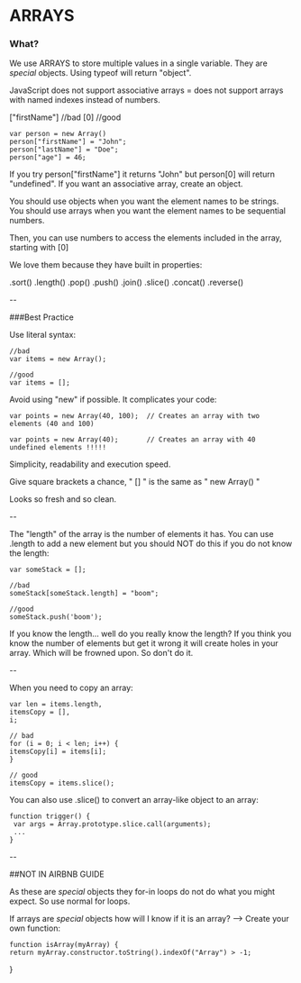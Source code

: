 # ARRAYS

### What?
We use ARRAYS to store multiple values in a single variable.
They are *special* objects. Using typeof will return "object".


JavaScript does not support associative arrays = does not support arrays with named indexes instead of numbers.

["firstName"] 	//bad
[0] 			//good


	var person = new Array()
	person["firstName"] = "John";
	person["lastName"] = "Doe";
	person["age"] = 46;

If you try person["firstName"] it returns "John" but person[0] will return "undefined". If you want an associative array, create an object.

You should use objects when you want the element names to be strings.
You should use arrays when you want the element names to be sequential numbers.

Then, you can use numbers to access the elements included in the array, starting with [0]

We love them because they have built in properties: 

.sort()
.length()
.pop()
.push()
.join()
.slice()
.concat()
.reverse()



--

###Best Practice

Use literal syntax:

	//bad
	var items = new Array();

	//good
	var items = [];

Avoid using "new" if possible. It complicates your code: 

	var points = new Array(40, 100);  // Creates an array with two elements (40 and 100)

	var points = new Array(40);       // Creates an array with 40 undefined elements !!!!!

Simplicity, readability and execution speed.

Give square brackets a chance, " [] " is the same as " new Array() "

Looks so fresh and so clean. 


--

The "length" of the array is the number of elements it has. 
You can use .length to add a new element but you should NOT do this if you do not know the length:

	var someStack = [];

	//bad
	someStack[someStack.length] = "boom";

	//good
	someStack.push('boom');

If you know the length... well do you really know the length? If you think you know the number of elements but get it wrong it will create holes in your array. Which will be frowned upon. So don't do it.

--

When you need to copy an array:

	var len = items.length,
    itemsCopy = [],
    i;

	// bad
	for (i = 0; i < len; i++) {
	itemsCopy[i] = items[i];
	}

	// good
	itemsCopy = items.slice();



You can also use .slice() to convert an array-like object to an array:

	function trigger() {
 	 var args = Array.prototype.slice.call(arguments);
 	 ...
	}

--

##NOT IN AIRBNB GUIDE

As these are *special* objects they for-in loops do not do what you might expect. So use normal for loops. 

If arrays are *special* objects how will I know if it is an array?
--> Create your own function: 

	function isArray(myArray) {
    return myArray.constructor.toString().indexOf("Array") > -1;
}